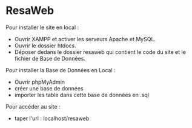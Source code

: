 # ResaWeb

Pour installer le site en local :

* Ouvrir XAMPP et activer les serveurs Apache et MySQL.
* Ouvrir le dossier htdocs.
* Déposer dedans le dossier resaweb qui contient le code du site et le fichier de Base de Données.

Pour installer la Base de Données en Local :
* Ouvrir phpMyAdmin
* créer une base de données
* importer les table dans cette base de données en .sql

Pour accéder au site :
* taper l'url : localhost/resaweb
